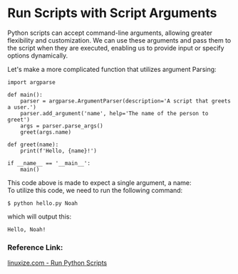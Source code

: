 # Run Scripts with Script Arguments
Python scripts can accept command-line arguments, allowing greater flexibility and customization. We can use these arguments and pass them to the script when they are executed, enabling us to provide input or specify options dynamically.  

Let's make a more complicated function that utilizes argument Parsing:  

```Python3
import argparse

def main():
    parser = argparse.ArgumentParser(description='A script that greets a user.')
    parser.add_argument('name', help='The name of the person to greet')
    args = parser.parse_args()
    greet(args.name)

def greet(name):
    print(f'Hello, {name}!')

if __name__ == '__main__':
    main()

```

This code above is made to expect a single argument, a name:  
To utilize this code, we need to run the following command:  

```
$ python hello.py Noah
```

which will output this:  

```
Hello, Noah!
```

### Reference Link:  
[linuxize.com - Run Python Scripts](https://linuxize.com/post/run-python-scripts/)  
